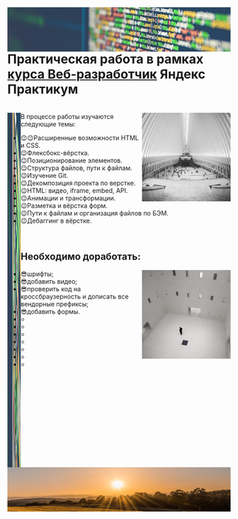 <img align="right" src="./images/code.jpeg" alt="project photo" height="100" width="1100">
<br/>

# Практическая работа в рамках [курса Веб‑разработчик](https://practicum.yandex.ru/web/) Яндекс Практикум

<br/>

<img align="right" src="./images/cards-interliving.png" height="200" width="200">
<img align="left" src="./images/code.jpeg" alt="project photo" height="800" width="30"


## В процессе работы изучаются следующие темы:

- :wink::wink:Расширенные возможности HTML и CSS.
- :wink:Флексбокс-вёрстка.
- :wink:Позиционирование элементов.
- :wink:Структура файлов, пути к файлам.
- :wink:Изучение Git.
- :wink:Декомпозиция проекта по верстке.
- :wink:HTML: видео, iframe, embed, API.
- :wink:Анимации и трансформации.
- :wink:Разметка и вёрстка форм.
- :wink:Пути к файлам и организация файлов по БЭМ.
- :wink:Дебаггинг в вёрстке.

<br clear="right"/>


## Необходимо доработать:

<img align="right" src="./images/cards-question.png" alt="project photo" height="200" width="200">

- :sunglasses:шрифты;
- :sunglasses:добавить видео;
- :sunglasses:проверить код на кроссбраузерность и дописать все вендорные префиксы;
- :sunglasses:добавить формы.
- +
- +
- +
- +
- +
- +
- +
 
 <br clear="right"/>
 <br clear="left"/>
 
<img align="right" src="./images/sun.PNG" height="100" width="1100">




